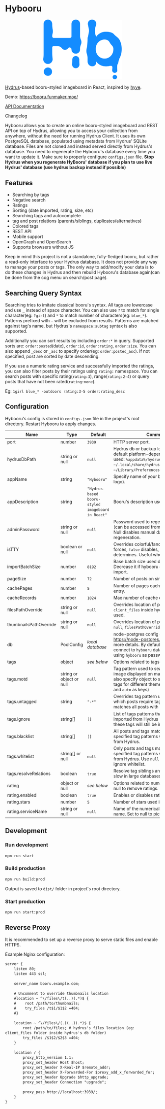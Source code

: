# Hybooru

<p align="center"><img src="static/logo.svg" width="256"></p>

[Hydrus](https://github.com/hydrusnetwork/hydrus)-based booru-styled imageboard in React, inspired by [hyve](https://github.com/imtbl/hyve).

Demo: https://booru.funmaker.moe/

[API Documentation](API.md)

[Changelog](CHANGELOG.md)

Hybooru allows you to create an online booru-styled imageboard and REST API on top of Hydrus,
allowing you to access your collection from anywhere, without the need for running Hydrus Client.
It uses its own PostgreSQL database, populated using metadata from Hydrus' SQLite database.
Files are not cloned and instead served directly from Hydrus's database. You need to
regenerate the Hybooru's database every time you want to update it. Make sure to
properly configure `configs.json` file. **Stop Hydrus when you regenerate HyBooru'
database if you plan to use live Hydrus' database (use hydrus backup instead if
possible)**


## Features

- Searching by tags
- Negative search
- Ratings
- Sorting (date imported, rating, size, etc)
- Searching tags and autocomplete
- tag and post relations (parents/siblings, duplicates/alternatives)
- Colored tags
- REST API
- Mobile support
- OpenGraph and OpenSearch
- Supports browsers without JS

Keep in mind this project is not a standalone, fully-fledged booru, but rather a read-only interface to your Hydrus database.
It does not provide any way to manage your posts or tags. The only way to add/modify your data is to do these
changes in Hydrus and then rebuild Hybooru's database again(can be done from the cog menu on search/post page).


## Searching Query Syntax

Searching tries to imitate classical booru's syntax. All tags are lowercase and use `_` instead of space character.
You can also use `?` to match for single character(eg: `?girl`) and `*` to match number of characters(eg: `blue_*`).
Patterns prefixed with `-` will be excluded from results. Patterns are matched against tag's name, but
Hydrus's `namespace:subtag` syntax is also supported.

Additionally you can sort results by including `order:*` in query. Supported sorts are: `order:posted`(date),
`order:id`, `order:rating`, `order:size`. You can also append `_desc` or `_asc` to specify order(eg: `order:posted_asc`).
If not specified, post are sorted by date descending.

If you use a numeric rating service and successfully imported the ratings, you can also filter posts by their ratings
using `rating:` namespace. You can search posts with specific rating(`rating:3`), range(`rating:2-4`) or query posts
that have not been rated(`rating:none`).

Eg: `1girl blue_* -outdoors rating:3-5 order:rating_desc`


## Configuration

Hybooru's config is stored in `configs.json` file in the project's root directory. Restart Hybooru to apply changes.

Name            | Type   | Default | Comment
--------------- | ------ | --- | ---
port            | number | `3939` | HTTP server port.
hydrusDbPath    | string or null | `null` | Hydrus db or backup location. If null, default platform-dependent locaton is used: `%appdata%/hydrus/db`(Windows), `~/.local/share/hydrus/db`(Linux), `~/Library/Preferences/hydrus/db`(MacOS)
appName         | string | `"Hybooru"` | Specify name of your booru (appears as logo).
appDescription  | string | `"Hydrus-based booru-styled imageboard in React"` | Booru's description used in OpenGraph.
adminPassword   | string or null | `null` | Password used to regenerate database (can be accessed from the cog button). Null disables manual database regeneration.
isTTY           | boolean or null | `null` | Overrides colorful/fancy output. `true` forces, `false` disables, `null` automatically determines. Useful when piping output.
importBatchSize | number | `8192` | Base batch size used during importing. Decrease it if hybooru crashes during import.
pageSize        | number | `72` | Number of posts on single page.
cachePages      | number | `5` | Number of pages cached in single cache entry.
cacheRecords    | number | `1024` | Max number of cache entries.
filesPathOverride | string or null | `null` | Overrides location of post's files. If `null`, `client_files` inside hydrus's db folder is used.
thumbnailsPathOverride | string or null | `null` | Overrides location of post's thumbnails. If `null`, `filesPathOverride` is used.
db              | PoolConfig | _local database_ | node-postgres config object. See https://node-postgres.com/api/client for more details. By defaults it attempts to connect to `hybooru` database at `localhost` using `hybooru` as password.
tags            | object | _see below_ | Options related to tags.
tags.motd       | string or object or null | `null` | Tag pattern used to search for random image displayed on main page. You can also specify object to specify different tags for different themes(use `light`, `dark` and `auto` as keys)
tags.untagged   | string | `"-*"` | Overrides tag pattern used to determine which posts require tagging. Default `"-*"` matches all posts with no tags.
tags.ignore     | string[] | `[]` | List of tags patterns that will not be imported from Hydrus (posts tagged by these tags will still be imported).
tags.blacklist  | string[] | `[]` | All posts and tags matching any of specified tag patterns will not be imported from Hydrus.
tags.whitelist  | string[] or null | `null` | Only posts and tags matching any of specified tag patterns will be imported from Hydrus. Use `null` or empty array to ignore whitelist.
tags.resolveRelations | boolean | `true` | Resolve tag siblings and parents. Can be slow in large databases.
rating          | object or null | _see below_ | Options related to numerical rating. Set null to remove ratings.
rating.enabled  | boolean | `true` | Enables or disables rating import.
rating.stars    | number | `5` | Number of stars used in rating.
rating.serviceName | string or null | `null` | Name of the numerical rating service name. Set to null to pick any service.


## Development

### Run development

```bash
npm run start
```

### Build production

```bash
npm run build:prod
```

Output is saved to `dist/` folder in project's root directory.

### Start production

```bash
npm run start:prod
```


## Reverse Proxy

It is recommended to set up a reverse proxy to serve static files and enable HTTPS.

Example Nginx configuration:

```nginx
server {
    listen 80;
    listen 443 ssl;
    
    server_name booru.example.com;
    
    # Uncomment to override thumbnails location
    #location ~ ^\/files\/t(..)(.*)$ { 
    #    root /path/to/thumbnails;
    #    try_files /t$1/$1$2 =404;
    #}
    
    location ~ ^\/files\/(.)(..)(.*)$ {
        root /path/to/files; # hydrus's files location (eg: client_files folder inside hydrus's db folder)
        try_files /$1$2/$2$3 =404;
    }
    
    location / {
        proxy_http_version 1.1;
        proxy_set_header Host $host;
        proxy_set_header X-Real-IP $remote_addr;
        proxy_set_header X-Forwarded-For $proxy_add_x_forwarded_for;
        proxy_set_header Upgrade $http_upgrade;
        proxy_set_header Connection "upgrade";
        
        proxy_pass http://localhost:3939/;
    }
}
```
